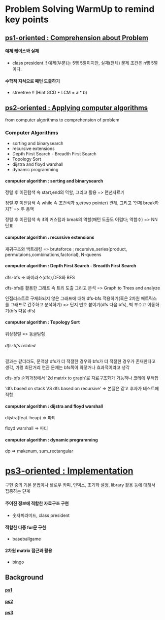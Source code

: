 # Problem Solving WarmUp to remind key points

## [ps1-oriented : Comprehension about Problem](./ps1)
#### 예제 케이스와 실제
* class president !! 예제(부분)는 5행 5열이지만, 실제(전체) 문제 조건은 n행 5열이다.

#### 수학적 지식으로 패턴 도출하기
* streetree !! (Hint GCD * LCM = a * b)

## [ps2-oriented : Applying computer algorithms](./ps2)
from computer algorithms to comprehension of problem

### Computer Algorithms
* sorting and binarysearch 
* recursive extensions
* Depth First Search - Breadth First Search
* Topology Sort
* dijstra and floyd warshall
* dynamic programming


#### computer algorithm : sorting and binarysearch 

정렬 후 이진탐색 속 start,end의 역할, 그리고 활용 => 랜선자르기

정렬 후 이진탐색 속 while 속 조건식과 s,e(two pointer) 관계, 그리고 '언제 break하지?' => 두 용액

정렬 후 이진탐색 속 if의 커스텀과 break의 역할(패턴 도출도 어렵다; 역함수) => NN단표

#### computer algorithm : recursive extensions

재귀구조와 백트래킹 => bruteforce ; recursive_series(product, permutaions,combinations,factorial), N-queens

#### computer algorithm : Depth First Search - Breadth First Search

dfs-bfs => 바이러스(dfs),DFS와 BFS

dfs-bfs를 활용한 그래프 속 트리 도출 그리고 분석 => Graph to Trees and analyze

인접리스트로 구체화되지 않은 그래프에 대해 dfs-bfs 적용하기(혹은 2차원 매트릭스를 그래프로 간주하고 분석하기)  => 단지 번호 붙이기(dfs 다음 bfs), 벽 부수고 이동하기(bfs 다음 dfs)

#### computer algorithm : Topology Sort

위상정렬 => 동굴탐험

###### dfs-bfs related

결과는 같더라도, 문맥상 dfs가 더 적절한 경우와 bfs가 더 적절한 경우가 존재한다고 생각, 가령 최단거리 연관 문제는 bfs쪽이 와닿거나 효과적이라고 생각 

dfs-bfs 순회과정에서 '2d matrix to graph'로 자료구조화가 가능하나 코테에 부적합

'dfs based on stack VS dfs based on recursive' => 본질은 같고 후자가 테스트에 적합

#### computer algorithm : dijstra and floyd warshall
dijstra(feat. heap) => 파티

floyd warshall => 파티

#### computer algorithm : dynamic programming
dp => makenum, sum_rectangular

# [ps3-oriented : Implementation](./ps3)
구현 중의 기본 문법이나 쉘로우 카피, 인덱스, 초기화 설정, library 활용 등에 대해서 집중하는 단계

#### 주어진 정보에 적합한 자료구조 구현
* 숫자피라미드, class president

#### 적합한 다중 for문 구현
* baseballgame

#### 2차원 matrix 접근과 활용
* bingo

## Background
#### [ps1](https://github.com/devsacti/ProblemSolving/blob/main/PS-Introduction/ps1.md)

#### [ps2](https://github.com/devsacti/ProblemSolving/blob/main/PS-Introduction/ps2.md)

#### [ps3](https://github.com/devsacti/ProblemSolving/blob/main/PS-Introduction/ps3.md)
